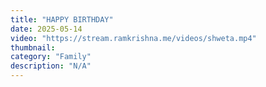 ```yaml
---
title: "HAPPY BIRTHDAY"
date: 2025-05-14
video: "https://stream.ramkrishna.me/videos/shweta.mp4"
thumbnail: 
category: "Family"
description: "N/A"
---
```


